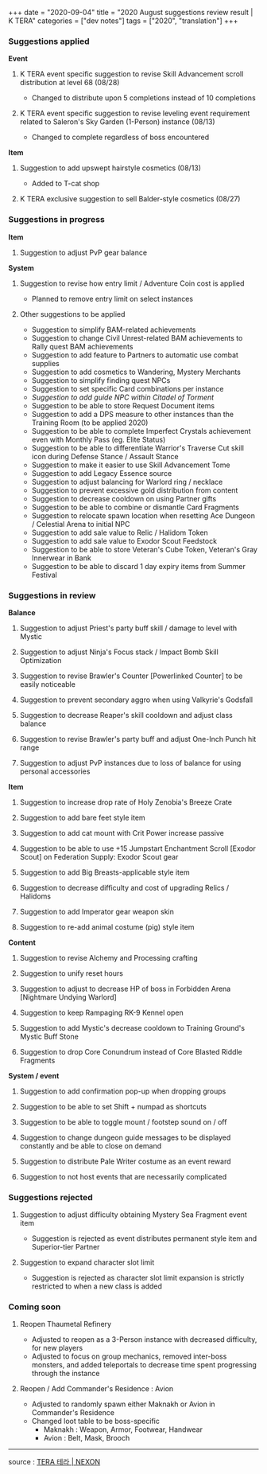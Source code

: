 +++
date = "2020-09-04"
title = "2020 August suggestions review result | K TERA"
categories = ["dev notes"]
tags = ["2020", "translation"]
+++

### Suggestions applied

**Event**
1. K TERA event specific suggestion to revise Skill Advancement scroll distribution at level 68 (08/28)
    - Changed to distribute upon 5 completions instead of 10 completions

2. K TERA event specific suggestion to revise leveling event requirement related to Saleron's Sky Garden (1-Person) instance (08/13)
    - Changed to complete regardless of boss encountered

**Item**
1. Suggestion to add upswept hairstyle cosmetics (08/13)
    - Added to T-cat shop

2. K TERA exclusive suggestion to sell Balder-style cosmetics (08/27)

### Suggestions in progress

**Item**
1. Suggestion to adjust PvP gear balance

**System**
1. Suggestion to revise how entry limit / Adventure Coin cost is applied
    - Planned to remove entry limit on select instances

2. Other suggestions to be applied
    - Suggestion to simplify BAM-related achievements
    - Suggestion to change Civil Unrest-related BAM achievements to Rally quest BAM achievements
    - Suggestion to add feature to Partners to automatic use combat supplies
    - Suggestion to add cosmetics to Wandering, Mystery Merchants
    - Suggestion to simplify finding quest NPCs
    - Suggestion to set specific Card combinations per instance
    - *Suggestion to add guide NPC within Citadel of Torment*
    - Suggestion to be able to store Request Document items
    - Suggestion to add a DPS measure to other instances than the Training Room (to be applied 2020)
    - Suggestion to be able to complete Imperfect Crystals achievement even with Monthly Pass (eg. Elite Status)
    - Suggestion to be able to differentiate Warrior's Traverse Cut skill icon during Defense Stance / Assault Stance
    - Suggestion to make it easier to use Skill Advancement Tome
    - Suggestion to add Legacy Essence source
    - Suggestion to adjust balancing for Warlord ring / necklace
    - Suggestion to prevent excessive gold distribution from content
    - Suggestion to decrease cooldown on using Partner gifts
    - Suggestion to be able to combine or dismantle Card Fragments
    - Suggestion to relocate spawn location when resetting Ace Dungeon / Celestial Arena to initial NPC
    - Suggestion to add sale value to Relic / Halidom Token
    - Suggestion to add sale value to Exodor Scout Feedstock
    - Suggestion to be able to store Veteran's Cube Token, Veteran's Gray Innerwear in Bank
    - Suggestion to be able to discard 1 day expiry items from Summer Festival

### Suggestions in review

**Balance**
1. Suggestion to adjust Priest's party buff skill / damage to level with Mystic

2. Suggestion to adjust Ninja's Focus stack / Impact Bomb Skill Optimization

3. Suggestion to revise Brawler's Counter [Powerlinked Counter] to be easily noticeable

4. Suggestion to prevent secondary aggro when using Valkyrie's Godsfall

5. Suggestion to decrease Reaper's skill cooldown and adjust class balance

6. Suggestion to revise Brawler's party buff and adjust One-Inch Punch hit range

7. Suggestion to adjust PvP instances due to loss of balance for using personal accessories

**Item**
1. Suggestion to increase drop rate of Holy Zenobia's Breeze Crate

2. Suggestion to add bare feet style item

3. Suggestion to add cat mount with Crit Power increase passive

4. Suggestion to be able to use +15 Jumpstart Enchantment Scroll [Exodor Scout] on Federation Supply: Exodor Scout gear

5. Suggestion to add Big Breasts-applicable style item

6. Suggestion to decrease difficulty and cost of upgrading Relics / Halidoms

7. Suggestion to add Imperator gear weapon skin

8. Suggestion to re-add animal costume (pig) style item

**Content**
1. Suggestion to revise Alchemy and Processing crafting

2. Suggestion to unify reset hours

3. Suggestion to adjust to decrease HP of boss in Forbidden Arena [Nightmare Undying Warlord]

4. Suggestion to keep Rampaging RK-9 Kennel open

5. Suggestion to add Mystic's decrease cooldown to Training Ground's Mystic Buff Stone

6. Suggestion to drop Core Conundrum instead of Core Blasted Riddle Fragments

**System / event**
1. Suggestion to add confirmation pop-up when dropping groups

2. Suggestion to be able to set Shift + numpad as shortcuts

3. Suggestion to be able to toggle mount / footstep sound on / off

4. Suggestion to change dungeon guide messages to be displayed constantly and be able to close on demand

5. Suggestion to distribute Pale Writer costume as an event reward

6. Suggestion to not host events that are necessarily complicated

### Suggestions rejected
1. Suggestion to adjust difficulty obtaining Mystery Sea Fragment event item
    - Suggestion is rejected as event distributes permanent style item and Superior-tier Partner

2. Suggestion to expand character slot limit
    - Suggestion is rejected as character slot limit expansion is strictly restricted to when a new class is added

### Coming soon
1. Reopen Thaumetal Refinery 
    - Adjusted to reopen as a 3-Person instance with decreased difficulty, for new players
    - Adjusted to focus on group mechanics, removed inter-boss monsters, and added teleportals to decrease time spent progressing through the instance

2. Reopen / Add Commander's Residence : Avion
    - Adjusted to randomly spawn either Maknakh or Avion in Commander's Residence
    - Changed loot table to be boss-specific
        - Maknakh : Weapon, Armor, Footwear, Handwear
        - Avion : Belt, Mask, Brooch

----

source : [TERA 테라 | NEXON](http://tera.nexon.com/news/gmnote/view.aspx?n4ArticleSN=495)
